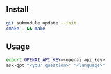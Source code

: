 ## Install

```bash
git submodule update --init
cmake . && make
```

## Usage

```bash
export OPENAI_API_KEY=<openai_api_key>
ask-gpt "<your question>" "<language>"
```
